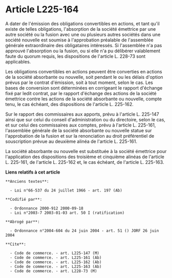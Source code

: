 # Article L225-164

A dater de l'émission des obligations convertibles en actions, et tant qu'il existe de telles obligations, l'absorption de la
société émettrice par une autre société ou la fusion avec une ou plusieurs autres sociétés dans une société nouvelle est
soumise à l'approbation préalable de l'assemblée générale extraordinaire des obligataires intéressés. Si l'assemblée n'a pas
approuvé l'absorption ou la fusion, ou si elle n'a pu délibérer valablement faute du quorum requis, les dispositions de
l'article L. 228-73 sont applicables.

Les obligations convertibles en actions peuvent être converties en actions de la société absorbante ou nouvelle, soit pendant
le ou les délais d'option prévus par le contrat d'émission, soit à tout moment, selon le cas. Les bases de conversion sont
déterminées en corrigeant le rapport d'échange fixé par ledit contrat, par le rapport d'échange des actions de la société
émettrice contre les actions de la société absorbante ou nouvelle, compte tenu, le cas échéant, des dispositions de l'article
L. 225-162.

Sur le rapport des commissaires aux apports, prévu à l'article L. 225-147 ainsi que sur celui du conseil d'administration ou
du directoire, selon le cas, et sur celui des commissaires aux comptes, prévu à l'article L. 225-161, l'assemblée générale de
la société absorbante ou nouvelle statue sur l'approbation de la fusion et sur la renonciation au droit préférentiel de
souscription prévue au deuxième alinéa de l'article L. 225-161.

La société absorbante ou nouvelle est substituée à la société émettrice pour l'application des dispositions des troisième et
cinquième alinéas de l'article L. 225-161, de l'article L. 225-162 et, le cas échéant, de l'article L. 225-163.

**Liens relatifs à cet article**

	**Anciens textes**:

	  - Loi n°66-537 du 24 juillet 1966 - art. 197 (Ab)

	**Codifié par**:

	  - Ordonnance 2000-912 2000-09-18
	  - Loi n°2003-7 2003-01-03 art. 50 I (ratification)

	**Abrogé par**:

	  - Ordonnance n°2004-604 du 24 juin 2004 - art. 51 () JORF 26 juin 2004

	**Cite**:

	  - Code de commerce. - art. L225-147 (M)
	  - Code de commerce. - art. L225-161 (Ab)
	  - Code de commerce. - art. L225-162 (Ab)
	  - Code de commerce. - art. L225-163 (Ab)
	  - Code de commerce. - art. L228-73 (M)
